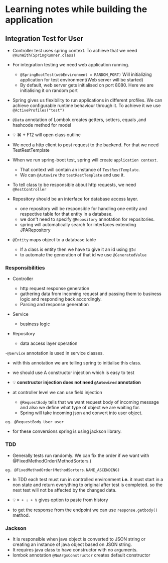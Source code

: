 # Learning notes while building the application

## Integration Test for User

- Controller test uses spring context. To achieve that we need  
`
@RunWith(SpringRunner.class)  
`


- For integration testing we need web application running.
  - `@SpringBootTest(webEnvironment = RANDOM_PORT)`
Will initializing application for test environment(Web server will be started)  
  - By default, web server gets initialised on port 8080. Here we are initialising it on random port


- Spring gives us flexibility to run applications in different profiles. We can achieve configurable runtime behaviour through it.
To achieve it we use 
`@ActiveProfiles("test")`


- `@Data` annotation of Lombok creates getters, setters, equals ,and hashcode method for model

- :bulb: ⌘ + F12 will open class outline

- We need a http client to post request to the backend. For that we need TestRestTemplate

- When we run spring-boot test, spring will create `application context`.  
  - That context will contain an instance of `TestRestTemplate`.  
  - We can `@Autowire` the `testRestTemplate` and use it.  
 

- To tell class to be responsible about http requests, we need `@RestController`

- Repository should be an interface for database access layer.
  - one repository will be responsible for handling one entity and respective table for that entity in a database.
  - we don't need to specify `@Repository` annotation for repositories.
  - spring will automatically search for interfaces extending JPARepository


- `@Entity` maps object to a database table
    - If a class is entity then we have to give it an id using `@Id`
    - to automate the generation of that id we use `@GeneratedValue`
  
### Responsibilities
- Controller
  - http request response generation
  - gathering data from incoming request and passing them to business logic and responding back accordingly.
  - Parsing and response generation


- Service
  - business logic


- Repository
  - data access layer operation


-`@Service` annotation is used in service classes.
  - with this annotation we are telling spring to initialise this class.
  - we should use A constructor injection which is easy to test


- :bulb: **constructor injection does not need `@Autowired` annotation**


- at controller level we can use field injection
  - `@RequestBody` tells that we want request body of incoming message and also we define what type of object we are waiting for.
  - Spring will take incoming json and convert into user object.
```
eg. @RequestBody User user
```
- for these conversions spring is using jackson library.

### TDD
- Generally tests run randomly. We can fix the order if we want with @FixedMethodOrder(MethodSorters.<way-of-sorting>)
```
eg. @FixedMethodOrder(MethodSorters.NAME_ASCENDING)
```
- In TDD each test must run in controlled environment **i.e.** it must start in a non state and return everything to original after test is completed.
so the next test will not be affected by the changed data.


- :bulb: `⌘ + ⇧ + V` gives option to paste from history

- to get the response from the endpoint we can use ``response.getbody()`` method.

### Jackson
- It is responsible when java object is converted to JSON string or creating an instance of java object based on JSON string.
- It requires java class to have constructor with no arguments.
- lombok annotation `@NoArgsConstructor` creates default constructor